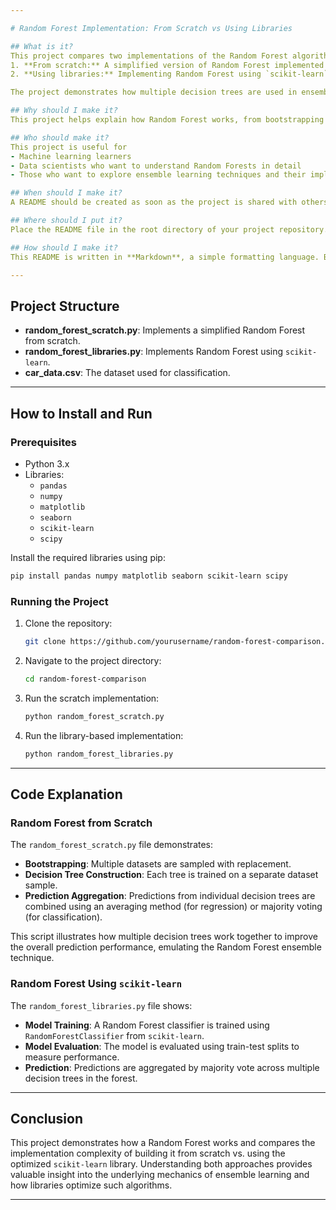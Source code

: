 ```yaml
---

# Random Forest Implementation: From Scratch vs Using Libraries

## What is it?
This project compares two implementations of the Random Forest algorithm
1. **From scratch:** A simplified version of Random Forest implemented without using any libraries.
2. **Using libraries:** Implementing Random Forest using `scikit-learn`.

The project demonstrates how multiple decision trees are used in ensemble learning to make more accurate predictions.

## Why should I make it?
This project helps explain how Random Forest works, from bootstrapping the data, building multiple decision trees, and aggregating their predictions. Comparing both methods will deepen your understanding of the Random Forest algorithm, and help you recognize when to rely on libraries for efficient computations.

## Who should make it?
This project is useful for
- Machine learning learners
- Data scientists who want to understand Random Forests in detail
- Those who want to explore ensemble learning techniques and their implementations.

## When should I make it?
A README should be created as soon as the project is shared with others or made public. It helps collaborators or future users understand the project, its purpose, and how to use it.

## Where should I put it?
Place the README file in the root directory of your project repository. Platforms like GitHub, GitLab, or Bitbucket will automatically display the README when someone visits the repository.

## How should I make it?
This README is written in **Markdown**, a simple formatting language. Below is a detailed explanation of how the project works.

---
```


## Project Structure

- **random_forest_scratch.py**: Implements a simplified Random Forest from scratch.
- **random_forest_libraries.py**: Implements Random Forest using `scikit-learn`.
- **car_data.csv**: The dataset used for classification.

---

## How to Install and Run

### Prerequisites
- Python 3.x
- Libraries: 
  - `pandas`
  - `numpy`
  - `matplotlib`
  - `seaborn`
  - `scikit-learn`
  - `scipy`

Install the required libraries using pip:
```bash
pip install pandas numpy matplotlib seaborn scikit-learn scipy
```

### Running the Project

1. Clone the repository:
   ```bash
   git clone https://github.com/yourusername/random-forest-comparison.git
   ```

2. Navigate to the project directory:
   ```bash
   cd random-forest-comparison
   ```

3. Run the scratch implementation:
   ```bash
   python random_forest_scratch.py
   ```

4. Run the library-based implementation:
   ```bash
   python random_forest_libraries.py
   ```

---

## Code Explanation

### Random Forest from Scratch
The `random_forest_scratch.py` file demonstrates:
- **Bootstrapping**: Multiple datasets are sampled with replacement.
- **Decision Tree Construction**: Each tree is trained on a separate dataset sample.
- **Prediction Aggregation**: Predictions from individual decision trees are combined using an averaging method (for regression) or majority voting (for classification).

This script illustrates how multiple decision trees work together to improve the overall prediction performance, emulating the Random Forest ensemble technique.

### Random Forest Using `scikit-learn`
The `random_forest_libraries.py` file shows:
- **Model Training**: A Random Forest classifier is trained using `RandomForestClassifier` from `scikit-learn`.
- **Model Evaluation**: The model is evaluated using train-test splits to measure performance.
- **Prediction**: Predictions are aggregated by majority vote across multiple decision trees in the forest.

---

## Conclusion

This project demonstrates how a Random Forest works and compares the implementation complexity of building it from scratch vs. using the optimized `scikit-learn` library. Understanding both approaches provides valuable insight into the underlying mechanics of ensemble learning and how libraries optimize such algorithms.

---
